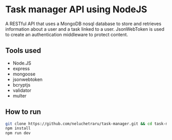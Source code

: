 # Task manager API using NodeJS
A RESTful API that uses a MongoDB nosql database to store and retrieves information about a user and a task linked to a user. JsonWebToken is used to create an authentication middleware to protect content.

## Tools used
- Node.JS
- express
- mongoose
- jsonwebtoken
- bcryptjs
- validator
- multer

## How to run
```bash
git clone https://github.com/neluchetraru/task-manager.git && cd task-manager
npm install
npm run dev
````
